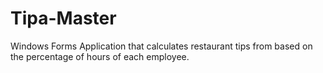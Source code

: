 # Tipa-Master
Windows Forms Application that calculates restaurant tips from based on the percentage of hours of each employee.
